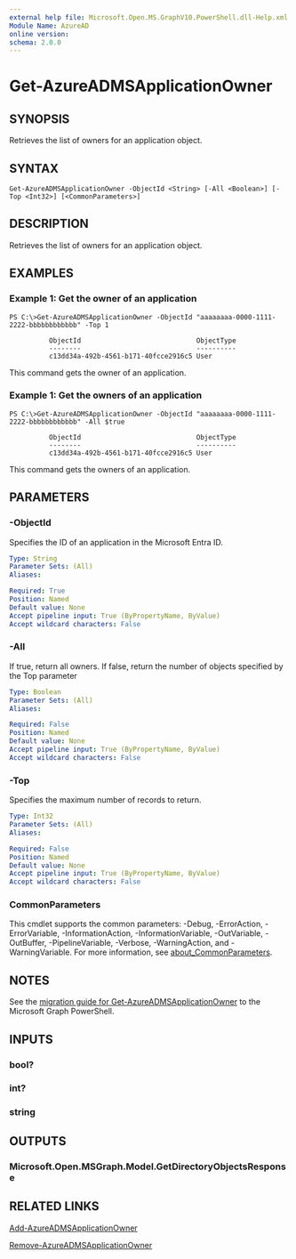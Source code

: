 ```yaml
---
external help file: Microsoft.Open.MS.GraphV10.PowerShell.dll-Help.xml
Module Name: AzureAD
online version:
schema: 2.0.0
---
```


# Get-AzureADMSApplicationOwner

## SYNOPSIS
Retrieves the list of owners for an application object.

## SYNTAX

```
Get-AzureADMSApplicationOwner -ObjectId <String> [-All <Boolean>] [-Top <Int32>] [<CommonParameters>]
```

## DESCRIPTION
Retrieves the list of owners for an application object.

## EXAMPLES

### Example 1: Get the owner of an application
```
PS C:\>Get-AzureADMSApplicationOwner -ObjectId "aaaaaaaa-0000-1111-2222-bbbbbbbbbbbb" -Top 1

          ObjectId                             ObjectType
          --------                             ----------
          c13dd34a-492b-4561-b171-40fcce2916c5 User
```

This command gets the owner of an application.

### Example 1: Get the owners of an application
```
PS C:\>Get-AzureADMSApplicationOwner -ObjectId "aaaaaaaa-0000-1111-2222-bbbbbbbbbbbb" -All $true

          ObjectId                             ObjectType
          --------                             ----------
          c13dd34a-492b-4561-b171-40fcce2916c5 User
```

This command gets the owners of an application.

## PARAMETERS

### -ObjectId
Specifies the ID of an application in the Microsoft Entra ID.

```yaml
Type: String
Parameter Sets: (All)
Aliases:

Required: True
Position: Named
Default value: None
Accept pipeline input: True (ByPropertyName, ByValue)
Accept wildcard characters: False
```

### -All
If true, return all owners.
If false, return the number of objects specified by the Top parameter

```yaml
Type: Boolean
Parameter Sets: (All)
Aliases:

Required: False
Position: Named
Default value: None
Accept pipeline input: True (ByPropertyName, ByValue)
Accept wildcard characters: False
```

### -Top
Specifies the maximum number of records to return.

```yaml
Type: Int32
Parameter Sets: (All)
Aliases:

Required: False
Position: Named
Default value: None
Accept pipeline input: True (ByPropertyName, ByValue)
Accept wildcard characters: False
```

### CommonParameters
This cmdlet supports the common parameters: -Debug, -ErrorAction, -ErrorVariable, -InformationAction, -InformationVariable, -OutVariable, -OutBuffer, -PipelineVariable, -Verbose, -WarningAction, and -WarningVariable. For more information, see [about_CommonParameters](http://go.microsoft.com/fwlink/?LinkID=113216).

## NOTES

See the [migration guide for Get-AzureADMSApplicationOwner](./migrate/Get-AzureADMSApplicationOwner.md) to the Microsoft Graph PowerShell.

## INPUTS

### bool?
### int?
### string
## OUTPUTS

### Microsoft.Open.MSGraph.Model.GetDirectoryObjectsResponse

## RELATED LINKS

[Add-AzureADMSApplicationOwner](Add-AzureADMSApplicationOwner.md)

[Remove-AzureADMSApplicationOwner](Remove-AzureADMSApplicationOwner.md)
